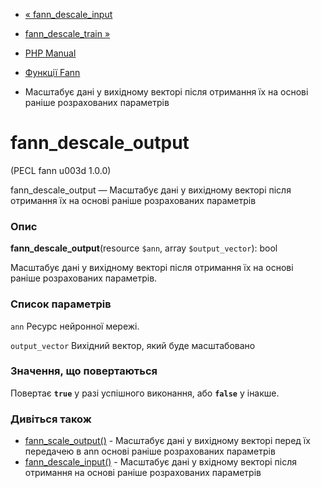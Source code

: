- [« fann_descale_input](function.fann-descale-input.md)
- [fann_descale_train »](function.fann-descale-train.md)

- [PHP Manual](index.md)
- [Функції Fann](ref.fann.md)
- Масштабує дані у вихідному векторі після отримання їх на основі
раніше розрахованих параметрів

# fann_descale_output

(PECL fann u003d 1.0.0)

fann_descale_output — Масштабує дані у вихідному векторі після
отримання їх на основі раніше розрахованих параметрів

### Опис

**fann_descale_output**(resource `$ann`, array `$output_vector`): bool

Масштабує дані у вихідному векторі після отримання їх на основі
раніше розрахованих параметрів.

### Список параметрів

`ann`
Ресурс нейронної мережі.

`output_vector`
Вихідний вектор, який буде масштабовано

### Значення, що повертаються

Повертає **`true`** у разі успішного виконання, або **`false`** у
інакше.

### Дивіться також

- [fann_scale_output()](function.fann-scale-output.md) -
Масштабує дані у вихідному векторі перед їх передачею в ann
основі раніше розрахованих параметрів
- [fann_descale_input()](function.fann-descale-input.md) -
Масштабує дані у вхідному векторі після отримання на основі
раніше розрахованих параметрів
